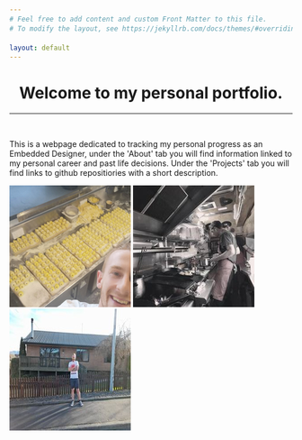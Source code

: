 ```yaml
---
# Feel free to add content and custom Front Matter to this file.
# To modify the layout, see https://jekyllrb.com/docs/themes/#overriding-theme-defaults

layout: default
---
```

<h1 align="center">Welcome to my personal portfolio.</h1>
<hr>
<br/>

<p1>                This is a webpage dedicated to tracking my personal progress as an Embedded Designer, 
                    under the 'About' tab you will find information linked to my personal career and past
                    life decisions. Under the 'Projects' tab you will find links to github repositiories 
                    with a short description.
</p1>
<br/> 

![image](assets\images\caps.png)
![image](assets\images\beat.png)
![image](assets\images\concep.png)

